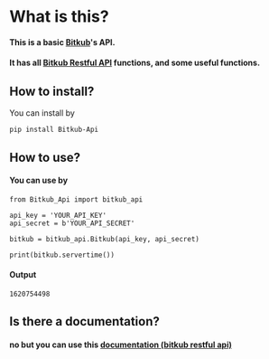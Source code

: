 # **What is this?**
#### This is a basic [Bitkub](https://www.bitkub.com)'s API.
#### It has all [Bitkub Restful API](https://github.com/bitkub/bitkub-official-api-docs/blob/master/restful-api.md) functions, and some useful functions.

## **How to install?**
You can install by

``pip install Bitkub-Api``


## **How to use?**
#### You can use by

```
from Bitkub_Api import bitkub_api

api_key = 'YOUR_API_KEY'
api_secret = b'YOUR_API_SECRET'

bitkub = bitkub_api.Bitkub(api_key, api_secret)

print(bitkub.servertime())
```
#### Output
``1620754498``


## **Is there a documentation?**
#### no but you can use this [documentation (bitkub restful api)](https://github.com/bitkub/bitkub-official-api-docs/blob/master/restful-api.md)